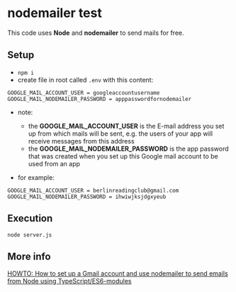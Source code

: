 # nodemailer test

This code uses **Node** and **nodemailer** to send mails for free.

## Setup

- `npm i`
- create file in root called `.env` with this content:

``` text
GOOGLE_MAIL_ACCOUNT_USER = googleaccountusername
GOOGLE_MAIL_NODEMAILER_PASSWORD = apppasswordfornodemailer
```

- note:
  - the **GOOGLE_MAIL_ACCOUNT_USER** is the E-mail address you set up from which mails will be sent, e.g. the users of your app will receive messages from this address
  - the **GOOGLE_MAIL_NODEMAILER_PASSWORD** is the app password that was created when you set up this Google mail account to be used from an app

- for example:

```
GOOGLE_MAIL_ACCOUNT_USER = berlinreadingclub@gmail.com 
GOOGLE_MAIL_NODEMAILER_PASSWORD = ihwiwjksjdgxyeub 
```

## Execution

`node server.js`

## More info

[HOWTO: How to set up a Gmail account and use nodemailer to send emails from Node using TypeScript/ES6-modules](https://edwardtanguay.vercel.app/howtos?id=682) 
